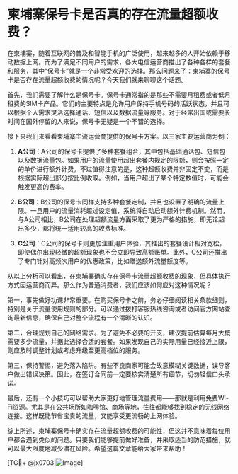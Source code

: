 # 柬埔寨保号卡是否真的存在流量超额收费？

在柬埔寨，随着互联网的普及和智能手机的广泛使用，越来越多的人开始依赖于移动数据上网。而为了满足不同用户的需求，各大电信运营商推出了各种各样的套餐和服务，其中“保号卡”就是一个非常受欢迎的选择。那么问题来了：柬埔寨的保号卡是否存在流量超额收费的情况呢？今天我们就来聊聊这个话题。

首先，我们需要了解什么是保号卡。保号卡通常指的是那些不需要月租费或者低月租费的SIM卡产品。它们的主要特点是允许用户保持手机号码的活跃状态，并且可以根据个人需求灵活选择通话、短信以及数据流量等服务。对于经常出国或需要长时间在国外停留的人来说，保号卡无疑是一个不错的选择。

接下来我们来看看柬埔寨主流运营商提供的保号卡方案。以三家主要运营商为例：

1. **A公司**：A公司的保号卡提供了多种套餐组合，其中包括基础通话包、短信包以及数据流量包。如果用户的流量使用超出套餐内规定的限额，则会按照一定的单价进行额外计费。不过值得注意的是，这种超额收费并非固定不变，而是根据实际超出部分按比例收取。例如，当用户超出了某个特定数值时，可能会触发更高的费率。

2. **B公司**：B公司的保号卡同样支持多种套餐定制，并且也设置了明确的流量上限。一旦用户的流量消耗超过设定值，系统将自动启动额外计费机制。然而，与A公司相比，B公司在处理超额流量方面采取了更为严格的措施，即无论超出多少，都将统一适用较高的收费标准。

3. **C公司**：C公司的保号卡则更加注重用户体验，其推出的套餐设计相对宽松，即使偶尔出现轻微的超额现象也不会立即导致高额账单。此外，C公司还推出了专门针对高频次用户的优惠政策，比如赠送额外流量额度等。

从以上分析可以看出，在柬埔寨确实存在保号卡流量超额收费的现象，但具体执行方式因运营商而异。那么作为普通消费者，我们应该如何应对这种情况呢？

第一，事先做好功课非常重要。在购买保号卡之前，务必仔细阅读相关条款细则，特别是关于流量使用规则的部分。可以通过拨打客服热线咨询或者访问官方网站查询最新信息，确保自己对整个流程有一个清晰的认识。

第二，合理规划自己的网络需求。为了避免不必要的开支，建议提前估算每月大概需要多少流量，并据此选择合适的套餐。如果发现自己的实际用量已经接近上限，则应及时调整计划或考虑升级至更高档位的服务。

第三，保持警惕，避免落入陷阱。有些不良商家可能会故意模糊关键数据，误导客户做出错误决策。因此，在签订合同前一定要核实清楚所有细节，切勿轻信口头承诺。

最后，还有一个小技巧可以帮助大家更好地管理流量费用——那就是利用免费Wi-Fi资源。尤其是在公共场所如咖啡馆、商场等地，往往都能够找到稳定的无线网络连接。这样既能节省宝贵的流量，又能享受更流畅的上网体验。

综上所述，柬埔寨保号卡确实存在流量超额收费的可能性，但这并不意味着每位用户都会遇到类似的问题。只要我们能够提前做好准备，并采取适当的防范措施，就可以最大限度地减少潜在风险。希望这篇文章能给大家带来帮助！

[TG💪+ @jx0703 ![Image](https://github.com/user-attachments/assets/dbca1d08-cadb-493c-b0ec-ad6f7a83f270)]